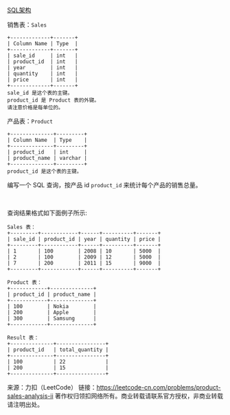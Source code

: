 [SQL架构](https://github.com/Zhenghao-Liu/LeetCode_problem-and-solution/blob/master/1069.产品销售分析II/PROBLEM.sql)

销售表：```Sales```
```
+-------------+-------+
| Column Name | Type  |
+-------------+-------+
| sale_id     | int   |
| product_id  | int   |
| year        | int   |
| quantity    | int   |
| price       | int   |
+-------------+-------+
sale_id 是这个表的主键。
product_id 是 Product 表的外键。
请注意价格是每单位的。
```
产品表：```Product```
```
+--------------+---------+
| Column Name  | Type    |
+--------------+---------+
| product_id   | int     |
| product_name | varchar |
+--------------+---------+
product_id 是这个表的主键。
```

编写一个 SQL 查询，按产品 id ```product_id``` 来统计每个产品的销售总量。

 

查询结果格式如下面例子所示:
```
Sales 表：
+---------+------------+------+----------+-------+
| sale_id | product_id | year | quantity | price |
+---------+------------+------+----------+-------+ 
| 1       | 100        | 2008 | 10       | 5000  |
| 2       | 100        | 2009 | 12       | 5000  |
| 7       | 200        | 2011 | 15       | 9000  |
+---------+------------+------+----------+-------+

Product 表：
+------------+--------------+
| product_id | product_name |
+------------+--------------+
| 100        | Nokia        |
| 200        | Apple        |
| 300        | Samsung      |
+------------+--------------+

Result 表：
+--------------+----------------+
| product_id   | total_quantity |
+--------------+----------------+
| 100          | 22             |
| 200          | 15             |
+--------------+----------------+
```

来源：力扣（LeetCode）
链接：https://leetcode-cn.com/problems/product-sales-analysis-ii
著作权归领扣网络所有。商业转载请联系官方授权，非商业转载请注明出处。
